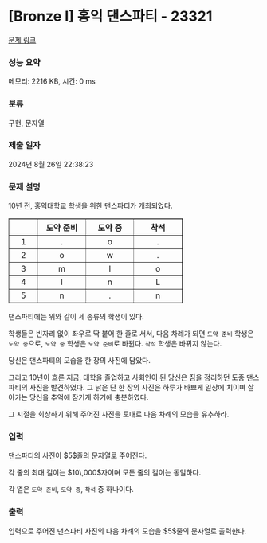 # [Bronze I] 홍익 댄스파티 - 23321 

[문제 링크](https://www.acmicpc.net/problem/23321) 

### 성능 요약

메모리: 2216 KB, 시간: 0 ms

### 분류

구현, 문자열

### 제출 일자

2024년 8월 26일 22:38:23

### 문제 설명

<p>10년 전, 홍익대학교 학생을 위한 댄스파티가 개최되었다.</p>

<table align="center" border="1" cellpadding="1" cellspacing="1" class="table table-bordered" style="width: 350px;">
	<thead>
		<tr>
			<th scope="col" style="width:50px;text-align: center;"> </th>
			<th scope="col" style="width:100px;text-align: center;">도약 준비</th>
			<th scope="col" style="width:100px;text-align: center;">도약 중</th>
			<th scope="col" style="width:100px;text-align: center;">착석</th>
		</tr>
	</thead>
	<tbody>
		<tr>
			<td style="text-align: center;">1</td>
			<td style="text-align: center;">.</td>
			<td style="text-align: center;">o</td>
			<td style="text-align: center;">.</td>
		</tr>
		<tr>
			<td style="text-align: center;">2</td>
			<td style="text-align: center;">o</td>
			<td style="text-align: center;">w</td>
			<td style="text-align: center;">.</td>
		</tr>
		<tr>
			<td style="text-align: center;">3</td>
			<td style="text-align: center;">m</td>
			<td style="text-align: center;">l</td>
			<td style="text-align: center;">o</td>
		</tr>
		<tr>
			<td style="text-align: center;">4</td>
			<td style="text-align: center;">l</td>
			<td style="text-align: center;">n</td>
			<td style="text-align: center;">L</td>
		</tr>
		<tr>
			<td style="text-align: center;">5</td>
			<td style="text-align: center;">n</td>
			<td style="text-align: center;">.</td>
			<td style="text-align: center;">n</td>
		</tr>
	</tbody>
</table>

<p>댄스파티에는 위와 같이 세 종류의 학생이 있다.</p>

<p>학생들은 빈자리 없이 좌우로 딱 붙어 한 줄로 서서, 다음 차례가 되면 <code>도약 준비</code> 학생은 <code>도약 중</code>으로, <code>도약 중</code> 학생은 <code>도약 준비</code>로 바뀐다. <code>착석</code> 학생은 바뀌지 않는다.</p>

<p>당신은 댄스파티의 모습을 한 장의 사진에 담았다.</p>

<p>그리고 10년이 흐른 지금, 대학을 졸업하고 사회인이 된 당신은 짐을 정리하던 도중 댄스파티의 사진을 발견하였다. 그 낡은 단 한 장의 사진은 하루가 바쁘게 일상에 치이며 살아가는 당신을 추억에 잠기게 하기에 충분하였다.</p>

<p>그 시절을 회상하기 위해 주어진 사진을 토대로 다음 차례의 모습을 유추하라.</p>

### 입력 

 <p>댄스파티의 사진이 $5$줄의 문자열로 주어진다.</p>

<p>각 줄의 최대 길이는 $10\,000$자이며 모든 줄의 길이는 동일하다.</p>

<p>각 열은 <code>도약 준비</code>, <code>도약 중</code>, <code>착석</code> 중 하나이다.</p>

### 출력 

 <p>입력으로 주어진 댄스파티 사진의 다음 차례의 모습을 $5$줄의 문자열로 출력한다.</p>

